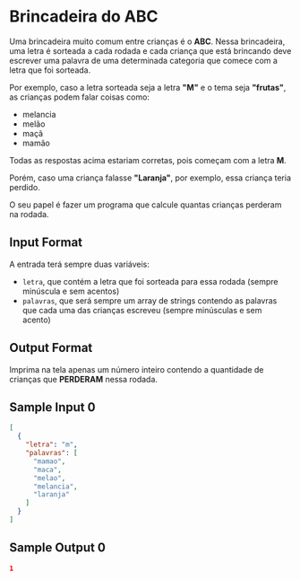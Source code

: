 # Brincadeira do ABC

Uma brincadeira muito comum entre crianças é o **ABC**. Nessa brincadeira, uma letra é sorteada a cada rodada e cada criança que está brincando deve escrever uma palavra de uma determinada categoria que comece com a letra que foi sorteada.

Por exemplo, caso a letra sorteada seja a letra **"M"** e o tema seja **"frutas"**, as crianças podem falar coisas como:

- melancia
- melão
- maçã
- mamão

Todas as respostas acima estariam corretas, pois começam com a letra **M**.

Porém, caso uma criança falasse **"Laranja"**, por exemplo, essa criança teria perdido.

O seu papel é fazer um programa que calcule quantas crianças perderam na rodada.

## Input Format

A entrada terá sempre duas variáveis:

- `letra`, que contém a letra que foi sorteada para essa rodada (sempre minúscula e sem acentos)
- `palavras`, que será sempre um array de strings contendo as palavras que cada uma das crianças escreveu (sempre minúsculas e sem acento)

## Output Format

Imprima na tela apenas um número inteiro contendo a quantidade de crianças que **PERDERAM** nessa rodada.

## Sample Input 0

```json
[
  {
    "letra": "m",
    "palavras": [
      "mamao",
      "maca",
      "melao",
      "melancia",
      "laranja"
    ]
  }
]
```
## Sample Output 0

```json
1